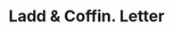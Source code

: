 ---
doi: 10.7916/D8960VM9
date_other: '1880'
date_other_textual: 1880-1889
form: correspondence
genre:
- Letters (correspondence)
name:
- Ladd & Coffin
object_in_context_url: https://biggert.cul.columbia.edu/items/view/ave_biggert_01048
subject_hierarchical_geographic:
- New York, New York, United States
subject_name:
- Ladd & Coffin
title: Ladd & Coffin. Letter
sort_title: Ladd & Coffin. Letter
call_number: ave_biggert_01048
coordinates:
- 40.71277777777778,-74.00583333333333
pid: ave_biggert_01048
identifiers: ave_biggert_01048
canvas_id: ldpd:396314
permalink: "/items/ave_biggert_01048/"
layout: iiif-image-page
---